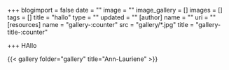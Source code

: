 +++
blogimport = false
date = ""
image = ""
image_gallery = []
images = []
tags = []
title = "hallo"
type = ""
updated = ""
[author]
name = ""
uri = ""
[resources]
name = "gallery-:counter"
src = "gallery/*.jpg"
title = "gallery-title-:counter"

+++
HAllo

{{< gallery folder="gallery" title="Ann-Lauriene" >}}